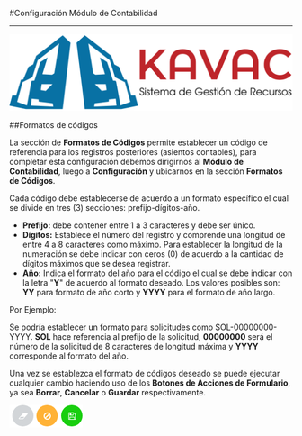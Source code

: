 #Configuración Módulo de Contabilidad
*************************************

![Screenshot](../img/logokavac.png#imagen)

##Formatos de códigos 

La sección de **Formatos de Códigos** permite establecer un código de referencia para los registros posteriores (asientos contables), para completar esta configuración debemos dirigirnos al **Módulo de Contabilidad**, luego a **Configuración** y ubicarnos en la sección **Formatos de Códigos**.   

Cada código debe establecerse de acuerdo a un formato específico el cual se divide en tres (3) secciones: prefijo-dígitos-año.

- **Prefijo:** debe contener entre 1 a 3 caracteres y debe ser único.
- **Dígitos:** Establece el número del registro y comprende una longitud de entre 4 a 8 caracteres como máximo. Para establecer la longitud de la numeración se debe indicar con ceros (0) de acuerdo a la cantidad de dígitos máximos que se desea registrar.
- **Año:** Indica el formato del año para el código el cual se debe indicar con la letra "**Y**" de acuerdo al formato deseado. Los valores posibles son: **YY** para formato de año corto y **YYYY** para el formato de año largo.

Por Ejemplo:

Se podría establecer un formato para solicitudes como SOL-00000000-YYYY. **SOL** hace referencia al prefijo de la solicitud, **00000000** será el número de la solicitud de 8 caracteres de longitud máxima y **YYYY** corresponde al formato del año.

Una vez se establezca el formato de códigos deseado se puede ejecutar cualquier cambio haciendo uso de los **Botones de Acciones de Formulario**, ya sea **Borrar**, **Cancelar** o **Guardar** respectivamente. 

![Screenshot](../img/form_actions.png#imagen)   


